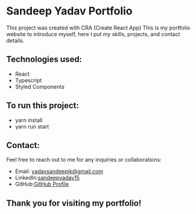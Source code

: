 # Sandeep Yadav Portfolio
This project was created with CRA (Create React App)
This is my portfolio website to introduce myself, here I put my skills, projects, and contact details.
## Technologies used:
- React
- Typescript
- Styled Components
## To run this project:
- yarn install
- yarn run start

## Contact:
Feel free to reach out to me for any inquiries or collaborations:
- Email: yadavsandeepjk@gmail.com
- LinkedIn:[sandeepyadav15](https://www.linkedin.com/in/sandeepyadav15)
- GitHub:[GitHub Profile](https://github.com/sandeepyadav08)

## Thank you for visiting my portfolio!
